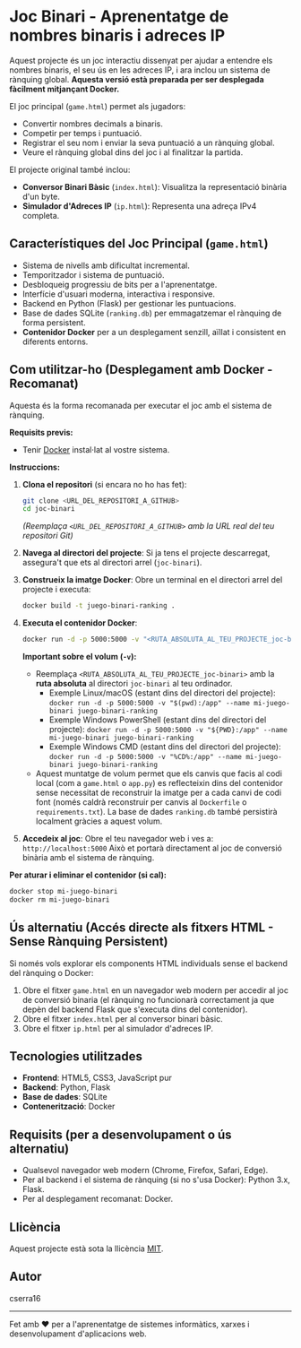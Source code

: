 # Joc Binari - Aprenentatge de nombres binaris i adreces IP

Aquest projecte és un joc interactiu dissenyat per ajudar a entendre els nombres binaris, el seu ús en les adreces IP, i ara inclou un sistema de rànquing global. **Aquesta versió està preparada per ser desplegada fàcilment mitjançant Docker.**

El joc principal (`game.html`) permet als jugadors:
- Convertir nombres decimals a binaris.
- Competir per temps i puntuació.
- Registrar el seu nom i enviar la seva puntuació a un rànquing global.
- Veure el rànquing global dins del joc i al finalitzar la partida.

El projecte original també inclou:
- **Conversor Binari Bàsic** (`index.html`): Visualitza la representació binària d'un byte.
- **Simulador d'Adreces IP** (`ip.html`): Representa una adreça IPv4 completa.

## Característiques del Joc Principal (`game.html`)

- Sistema de nivells amb dificultat incremental.
- Temporitzador i sistema de puntuació.
- Desbloqueig progressiu de bits per a l'aprenentatge.
- Interfície d'usuari moderna, interactiva i responsive.
- Backend en Python (Flask) per gestionar les puntuacions.
- Base de dades SQLite (`ranking.db`) per emmagatzemar el rànquing de forma persistent.
- **Contenidor Docker** per a un desplegament senzill, aïllat i consistent en diferents entorns.

## Com utilitzar-ho (Desplegament amb Docker - Recomanat)

Aquesta és la forma recomanada per executar el joc amb el sistema de rànquing.

**Requisits previs:**
- Tenir [Docker](https://www.docker.com/get-started) instal·lat al vostre sistema.

**Instruccions:**

1.  **Clona el repositori** (si encara no ho has fet):
    ```bash
    git clone <URL_DEL_REPOSITORI_A_GITHUB>
    cd joc-binari
    ```
    *(Reemplaça `<URL_DEL_REPOSITORI_A_GITHUB>` amb la URL real del teu repositori Git)*

2.  **Navega al directori del projecte**:
    Si ja tens el projecte descarregat, assegura't que ets al directori arrel (`joc-binari`).

3.  **Construeix la imatge Docker**:
    Obre un terminal en el directori arrel del projecte i executa:
    ```bash
    docker build -t juego-binari-ranking .
    ```

4.  **Executa el contenidor Docker**:
    ```bash
    docker run -d -p 5000:5000 -v "<RUTA_ABSOLUTA_AL_TEU_PROJECTE_joc-binari>:/app" --name mi-juego-binari juego-binari-ranking
    ```
    **Important sobre el volum (`-v`):**
    *   Reemplaça `<RUTA_ABSOLUTA_AL_TEU_PROJECTE_joc-binari>` amb la **ruta absoluta** al directori `joc-binari` al teu ordinador.
        *   Exemple Linux/macOS (estant dins del directori del projecte): `docker run -d -p 5000:5000 -v "$(pwd):/app" --name mi-juego-binari juego-binari-ranking`
        *   Exemple Windows PowerShell (estant dins del directori del projecte): `docker run -d -p 5000:5000 -v "${PWD}:/app" --name mi-juego-binari juego-binari-ranking`
        *   Exemple Windows CMD (estant dins del directori del projecte): `docker run -d -p 5000:5000 -v "%CD%:/app" --name mi-juego-binari juego-binari-ranking`
    *   Aquest muntatge de volum permet que els canvis que facis al codi local (com a `game.html` o `app.py`) es reflecteixin dins del contenidor sense necessitat de reconstruir la imatge per a cada canvi de codi font (només caldrà reconstruir per canvis al `Dockerfile` o `requirements.txt`). La base de dades `ranking.db` també persistirà localment gràcies a aquest volum.

5.  **Accedeix al joc**:
    Obre el teu navegador web i ves a: `http://localhost:5000`
    Això et portarà directament al joc de conversió binària amb el sistema de rànquing.

**Per aturar i eliminar el contenidor (si cal):**
```bash
docker stop mi-juego-binari
docker rm mi-juego-binari
```

## Ús alternatiu (Accés directe als fitxers HTML - Sense Rànquing Persistent)

Si només vols explorar els components HTML individuals sense el backend del rànquing o Docker:

1. Obre el fitxer `game.html` en un navegador web modern per accedir al joc de conversió binaria (el rànquing no funcionarà correctament ja que depèn del backend Flask que s'executa dins del contenidor).
2. Obre el fitxer `index.html` per al conversor binari bàsic.
3. Obre el fitxer `ip.html` per al simulador d'adreces IP.

## Tecnologies utilitzades

- **Frontend**: HTML5, CSS3, JavaScript pur
- **Backend**: Python, Flask
- **Base de dades**: SQLite
- **Contenerització**: Docker

## Requisits (per a desenvolupament o ús alternatiu)

- Qualsevol navegador web modern (Chrome, Firefox, Safari, Edge).
- Per al backend i el sistema de rànquing (si no s'usa Docker): Python 3.x, Flask.
- Per al desplegament recomanat: Docker.

## Llicència

Aquest projecte està sota la llicència [MIT](LICENSE).

## Autor

cserra16

---

Fet amb ❤️ per a l'aprenentatge de sistemes informàtics, xarxes i desenvolupament d'aplicacions web.
